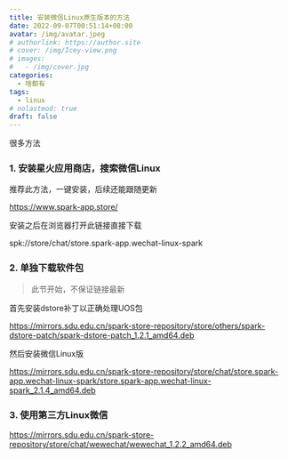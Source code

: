 ```yaml
---
title: 安装微信Linux原生版本的方法
date: 2022-09-07T00:51:14+08:00
avatar: /img/avatar.jpeg
# authorlink: https://author.site
# cover: /img/Icey-view.png
# images:
#   - /img/cover.jpg
categories:
  - 啥都有
tags:
  - linux
# nolastmod: true
draft: false
---
```


很多方法

<!--more-->


 ### 1. 安装星火应用商店，搜索微信Linux

推荐此方法，一键安装，后续还能跟随更新

https://www.spark-app.store/

安装之后在浏览器打开此链接直接下载

spk://store/chat/store.spark-app.wechat-linux-spark

### 2. 单独下载软件包

> 此节开始，不保证链接最新

首先安装dstore补丁以正确处理UOS包

https://mirrors.sdu.edu.cn/spark-store-repository/store/others/spark-dstore-patch/spark-dstore-patch_1.2.1_amd64.deb

然后安装微信Linux版

https://mirrors.sdu.edu.cn/spark-store-repository/store/chat/store.spark-app.wechat-linux-spark/store.spark-app.wechat-linux-spark_2.1.4_amd64.deb

### 3. 使用第三方Linux微信

https://mirrors.sdu.edu.cn/spark-store-repository/store/chat/wewechat/wewechat_1.2.2_amd64.deb